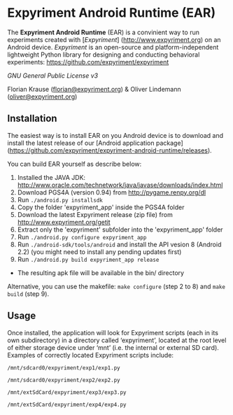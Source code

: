 Expyriment Android Runtime (EAR)
================================

The **Expyriment Android Runtime** (EAR) is a convinient way to run experiments created with [*Expyriment*] (http://www.expyriment.org) on an Android device. *Expyriment* is an open-source and platform-independent lightweight Python library for designing and conducting behavioral experiments: https://github.com/expyriment/expyriment


*GNU General Public License v3*

Florian Krause (florian@expyriment.org) & Oliver Lindemann (oliver@expyriment.org)



Installation
------------
The easiest way is to install EAR on you Android device is to download and install the latest release of our [Android application package] (https://github.com/expyriment/expyriment-android-runtime/releases).

You can build EAR yourself as describe below:

1. Installed the JAVA JDK: http://www.oracle.com/technetwork/java/javase/downloads/index.html
2. Download PGS4A (version 0.94) from http://pygame.renpy.org/dl
3. Run `./android.py installsdk`
4. Copy the folder 'expyriment_app' inside the PGS4A folder
5. Download the latest Expyriment release (zip file) from http://www.expyriment.org/getit
6. Extract only the 'expyriment' subfolder into the 'expyriment_app' folder
7. Run `./android.py configure expyriment_app`
8. Run `./android-sdk/tools/android` and install the API vesion 8 (Android 2.2) (you might need to install any pending updates first)
9. Run `./android.py build expyriment_app release`
* The resulting apk file will be available in the bin/ directory

Alternative, you can use the makefile: `make configure` (step 2 to 8) and `make build` (step 9). 


Usage
-----
Once installed, the application will look for Expyriment scripts (each in its own subdirectory) in a directory called ‘expyriment’, located at the root level of either storage device under ‘mnt’ (i.e. the internal or external SD card). Examples of correctly located Expyriment scripts include:
```
/mnt/sdcard0/expyriment/exp1/exp1.py

/mnt/sdcard0/expyriment/exp2/exp2.py

/mnt/extSdCard/expyriment/exp3/exp3.py

/mnt/extSdCard/expyriment/exp4/exp4.py
```

